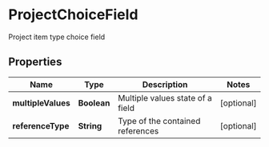 

# ProjectChoiceField

Project item type choice field

## Properties

| Name | Type | Description | Notes |
|------------ | ------------- | ------------- | -------------|
|**multipleValues** | **Boolean** | Multiple values state of a field |  [optional] |
|**referenceType** | **String** | Type of the contained references |  [optional] |



